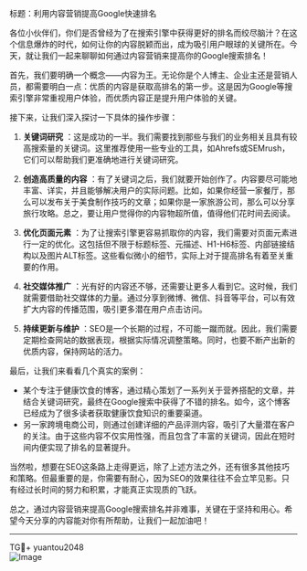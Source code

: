 标题：利用内容营销提高Google快速排名

各位小伙伴们，你们是否曾经为了在搜索引擎中获得更好的排名而绞尽脑汁？在这个信息爆炸的时代，如何让你的内容脱颖而出，成为吸引用户眼球的关键所在。今天，就让我们一起来聊聊如何通过内容营销来提高你的Google搜索排名！

首先，我们要明确一个概念——内容为王。无论你是个人博主、企业主还是营销人员，都需要明白一点：优质的内容是获取高排名的第一步。这是因为Google等搜索引擎非常重视用户体验，而优质内容正是提升用户体验的关键。

接下来，让我们深入探讨一下具体的操作步骤：

1. **关键词研究** ：这是成功的一半。我们需要找到那些与我们的业务相关且具有较高搜索量的关键词。这里推荐使用一些专业的工具，如Ahrefs或SEMrush，它们可以帮助我们更准确地进行关键词研究。

2. **创造高质量的内容** ：有了关键词之后，我们就要开始创作了。内容要尽可能地丰富、详实，并且能够解决用户的实际问题。比如，如果你经营一家餐厅，那么可以发布关于美食制作技巧的文章；如果你是一家旅游公司，那么可以分享旅行攻略。总之，要让用户觉得你的内容物超所值，值得他们花时间去阅读。

3. **优化页面元素** ：为了让搜索引擎更容易抓取你的内容，我们需要对页面元素进行一定的优化。这包括但不限于标题标签、元描述、H1-H6标签、内部链接结构以及图片ALT标签。这些看似微小的细节，实际上对于提高排名有着至关重要的作用。

4. **社交媒体推广** ：光有好的内容还不够，还需要让更多人看到它。这时候，我们就需要借助社交媒体的力量。通过分享到微博、微信、抖音等平台，可以有效扩大内容的传播范围，吸引更多潜在用户点击访问。

5. **持续更新与维护** ：SEO是一个长期的过程，不可能一蹴而就。因此，我们需要定期检查网站的数据表现，根据实际情况调整策略。同时，也要不断产出新的优质内容，保持网站的活力。

最后，让我们来看看几个真实的案例：

- 某个专注于健康饮食的博客，通过精心策划了一系列关于营养搭配的文章，并结合关键词研究，最终在Google搜索中获得了不错的排名。如今，这个博客已经成为了很多读者获取健康饮食知识的重要渠道。
- 另一家跨境电商公司，则通过创建详细的产品评测内容，吸引了大量潜在客户的关注。由于这些内容不仅实用性强，而且包含了丰富的关键词，因此在短时间内便实现了排名的显著提升。

当然啦，想要在SEO这条路上走得更远，除了上述方法之外，还有很多其他技巧和策略。但最重要的是，你需要有耐心，因为SEO的效果往往不会立竿见影。只有经过长时间的努力和积累，才能真正实现质的飞跃。

总之，通过内容营销来提高Google搜索排名并非难事，关键在于坚持和用心。希望今天分享的内容能对你有所帮助，让我们一起加油吧！

---

TG💪+ yuantou2048  
![Image](https://github.com/user-attachments/assets/42a5a4a5-fea9-4a1d-8aa0-73e57e430cca)